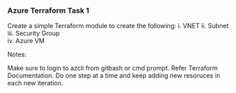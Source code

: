 ### Azure Terraform Task 1

Create a simple Terraform module to create the following:
  i.  VNET
 ii.  Subnet
 iii. Security Group  
  iv.  Azure VM


  Notes:

  Make sure to login to azcli from gitbash or cmd prompt. 
  Refer Terraform Documentation.
  Do one step at a time and keep adding new resoruces in each new iteration.  
  